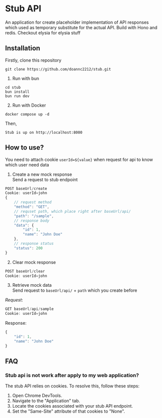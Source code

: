 # Stub API
An application for create placeholder implementation of API responses which used as temporary substitute for the actual API.
Build with Hono and redis. Checkout elysia for elysia stuff

## Installation
Firstly, clone this repository
```
git clone https://github.com/doannc2212/stub.git
```
1. Run with bun
```
cd stub
bun install
bun run dev
```
2. Run with Docker
```
docker compose up -d
```
Then,
```
Stub is up on http://localhost:8000
```

## How to use?
You need to attach cookie `userId=${value}` when request for api to know which user need data

1. Create a new mock response <br>
Send a request to stub endpoint
```js
POST baseUrl/create
Cookie: userId=john
{
	// request method
	"method": "GET",
	// requset path, which place right after baseUrl/api/
	"path": "/sample",
	// response body
	"data": {
		"id": 1,
		"name": "John Doe"
	},
	// response status
	"status": 200
}
```

2. Clear mock response
```js
POST baseUrl/clear
Cookie: userId=john
```

3. Retrieve mock data <br/>
Send request to `baseUrl/api/` + `path` which you create before

*Request*:
```js
GET baseUrl/api/sample
Cookie: userId=john
```
Response:
```js
{
	"id": 1,
	"name": "John Doe"
}
```

## FAQ

### Stub api is not work after apply to my web application?

The stub API relies on cookies. To resolve this, follow these steps:

1. Open Chrome DevTools.
2. Navigate to the "Application" tab.
3. Locate the cookies associated with your stub API endpoint.
4. Set the "Same-Site" attribute of that cookies to "None".
